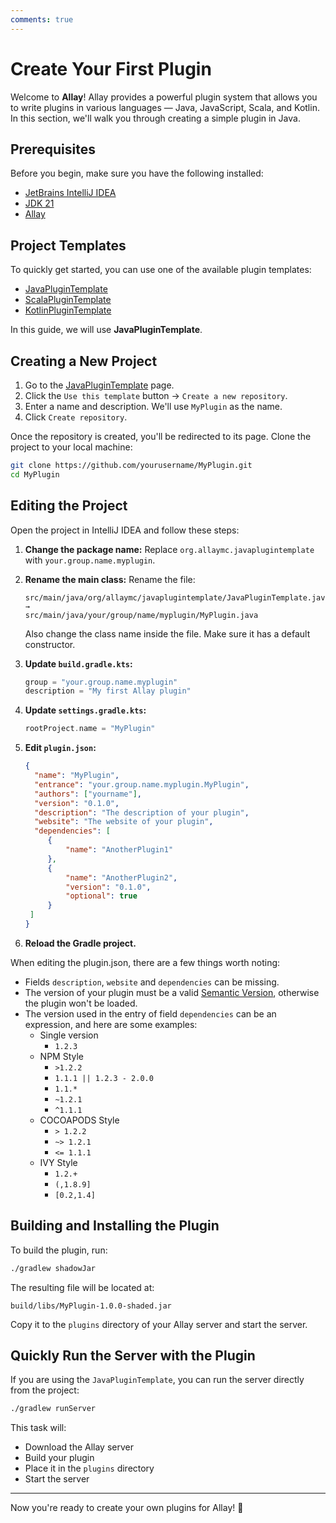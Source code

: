 ```yaml
---
comments: true
---
```


# Create Your First Plugin

Welcome to **Allay**! Allay provides a powerful plugin system that allows you to write plugins in various languages —
Java, JavaScript, Scala, and Kotlin. In this section, we'll walk you through creating a simple plugin in Java.

## Prerequisites

Before you begin, make sure you have the following installed:

- [JetBrains IntelliJ IDEA](https://www.jetbrains.com/idea/)
- [JDK 21](../getting-started/installation.md#install-java)
- [Allay](../getting-started/installation.md#download-allay)

## Project Templates

To quickly get started, you can use one of the available plugin templates:

- [JavaPluginTemplate](https://github.com/AllayMC/JavaPluginTemplate)
- [ScalaPluginTemplate](https://github.com/AllayMC/ScalaPluginTemplate)
- [KotlinPluginTemplate](https://github.com/MineBuilders/allaymc-kotlin-plugin-template)

In this guide, we will use **JavaPluginTemplate**.

## Creating a New Project

1. Go to the [JavaPluginTemplate](https://github.com/AllayMC/JavaPluginTemplate) page.
2. Click the `Use this template` button → `Create a new repository`.
3. Enter a name and description. We'll use `MyPlugin` as the name.
4. Click `Create repository`.

Once the repository is created, you'll be redirected to its page. Clone the project to your local machine:

```bash
git clone https://github.com/yourusername/MyPlugin.git
cd MyPlugin
```

## Editing the Project

Open the project in IntelliJ IDEA and follow these steps:

1. **Change the package name:**
   Replace `org.allaymc.javaplugintemplate` with `your.group.name.myplugin`.
2. **Rename the main class:**
   Rename the file:

   ```text
   src/main/java/org/allaymc/javaplugintemplate/JavaPluginTemplate.java
   → 
   src/main/java/your/group/name/myplugin/MyPlugin.java
   ```

   Also change the class name inside the file. Make sure it has a default constructor.
3. **Update `build.gradle.kts`:**
   ```kotlin
   group = "your.group.name.myplugin"
   description = "My first Allay plugin"
   ```
4. **Update `settings.gradle.kts`:**
   ```kotlin
   rootProject.name = "MyPlugin"
   ```
5. **Edit `plugin.json`:**
   ```json linenums="1"
   {
     "name": "MyPlugin",
     "entrance": "your.group.name.myplugin.MyPlugin",
     "authors": ["yourname"],
     "version": "0.1.0",
     "description": "The description of your plugin",
     "website": "The website of your plugin",
     "dependencies": [
        {
            "name": "AnotherPlugin1"
        },
        {
            "name": "AnotherPlugin2",
            "version": "0.1.0",
            "optional": true
        }
    ]
   }
   ```
6. **Reload the Gradle project.**

When editing the plugin.json, there are a few things worth noting:

- Fields `description`, `website` and `dependencies` can be missing.
- The version of your plugin must be a valid [Semantic Version](https://semver.org/spec/v2.0.0.html), otherwise the plugin won't be loaded.
- The version used in the entry of field `dependencies` can be an expression, and here are some examples:
  - Single version
    - `1.2.3`
  - NPM Style
    - `>1.2.2`
    - `1.1.1 || 1.2.3 - 2.0.0`
    - `1.1.*`
    - `~1.2.1`
    - `^1.1.1`
  - COCOAPODS Style
    - `> 1.2.2`
    - `~> 1.2.1`
    - `<= 1.1.1`
  - IVY Style
    - `1.2.+`
    - `(,1.8.9]`
    - `[0.2,1.4]`

## Building and Installing the Plugin

To build the plugin, run:

```bash
./gradlew shadowJar
```

The resulting file will be located at:

```text
build/libs/MyPlugin-1.0.0-shaded.jar
```

Copy it to the `plugins` directory of your Allay server and start the server.

## Quickly Run the Server with the Plugin

If you are using the `JavaPluginTemplate`, you can run the server directly from the project:

```bash
./gradlew runServer
```

This task will:

- Download the Allay server
- Build your plugin
- Place it in the `plugins` directory
- Start the server

---

Now you're ready to create your own plugins for Allay! 🎉
